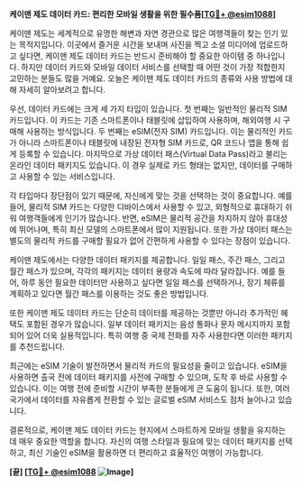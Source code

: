 **케이맨 제도 데이터 카드: 편리한 모바일 생활을 위한 필수품[[TG💪+ @esim1088](https://t.me/s/esim1088)]**

케이맨 제도는 세계적으로 유명한 해변과 자연 경관으로 많은 여행객들이 찾는 인기 있는 목적지입니다. 이곳에서 즐거운 시간을 보내며 사진을 찍고 소셜 미디어에 업로드하고 싶다면, 케이맨 제도 데이터 카드는 반드시 준비해야 할 중요한 아이템 중 하나입니다. 하지만 데이터 카드와 모바일 데이터 서비스를 선택할 때 어떤 것이 가장 적합한지 고민하는 분들도 많을 거예요. 오늘은 케이맨 제도 데이터 카드의 종류와 사용 방법에 대해 자세히 알아보려고 합니다.

우선, 데이터 카드에는 크게 세 가지 타입이 있습니다. 첫 번째는 일반적인 물리적 SIM 카드입니다. 이 카드는 기존 스마트폰이나 태블릿에 삽입하여 사용하며, 해외여행 시 구매해 사용하는 방식입니다. 두 번째는 eSIM(전자 SIM) 카드입니다. 이는 물리적인 카드가 아니라 스마트폰이나 태블릿에 내장된 전자형 SIM 카드로, QR 코드나 앱을 통해 쉽게 등록할 수 있습니다. 마지막으로 가상 데이터 패스(Virtual Data Pass)라고 불리는 온라인 데이터 패키지도 있습니다. 이 경우 실제로 카드 형태는 없지만, 데이터를 구매하고 사용할 수 있는 서비스입니다.

각 타입마다 장단점이 있기 때문에, 자신에게 맞는 것을 선택하는 것이 중요합니다. 예를 들어, 물리적 SIM 카드는 다양한 디바이스에서 사용할 수 있고, 외형적으로 휴대하기 쉬워 여행객들에게 인기가 많습니다. 반면, eSIM은 물리적 공간을 차지하지 않아 휴대성에 뛰어나며, 특히 최신 모델의 스마트폰에서 많이 지원됩니다. 또한 가상 데이터 패스는 별도의 물리적 카드를 구매할 필요가 없어 간편하게 사용할 수 있다는 장점이 있습니다.

케이맨 제도에서는 다양한 데이터 패키지를 제공합니다. 일일 패스, 주간 패스, 그리고 월간 패스가 있으며, 각각의 패키지는 데이터 용량과 속도에 따라 달라집니다. 예를 들어, 하루 동안 필요한 데이터만 사용하고 싶다면 일일 패스를 선택하거나, 장기 체류를 계획하고 있다면 월간 패스를 이용하는 것도 좋은 방법입니다.

또한 케이맨 제도 데이터 카드는 단순히 데이터를 제공하는 것뿐만 아니라 추가적인 혜택도 포함된 경우가 많습니다. 일부 데이터 패키지는 음성 통화나 문자 메시지까지 포함되어 있어 더욱 실용적입니다. 특히 여행 중 국제 전화를 자주 사용한다면 이러한 패키지를 추천드립니다.

최근에는 eSIM 기술이 발전하면서 물리적 카드의 필요성을 줄이고 있습니다. eSIM을 사용하면 출국 전에 데이터 패키지를 사전에 구매할 수 있으며, 도착 후 바로 사용할 수 있습니다. 이는 여행 전에 준비할 시간이 부족한 분들에게 큰 도움이 됩니다. 또한, 여러 국가에서 데이터를 자유롭게 전환할 수 있는 글로벌 eSIM 서비스도 점차 늘어나고 있습니다.

결론적으로, 케이맨 제도 데이터 카드는 현지에서 스마트하게 모바일 생활을 유지하는 데 매우 중요한 역할을 합니다. 자신의 여행 스타일과 필요에 맞는 데이터 패키지를 선택하고, 최신 기술인 eSIM을 활용하면 더 편리하고 효율적인 여행이 가능합니다.

**[끝] [[TG💪+ @esim1088](https://t.me/s/esim1088) ![Image](https://i.postimg.cc/Y0z9fWf4/image.png)]**
